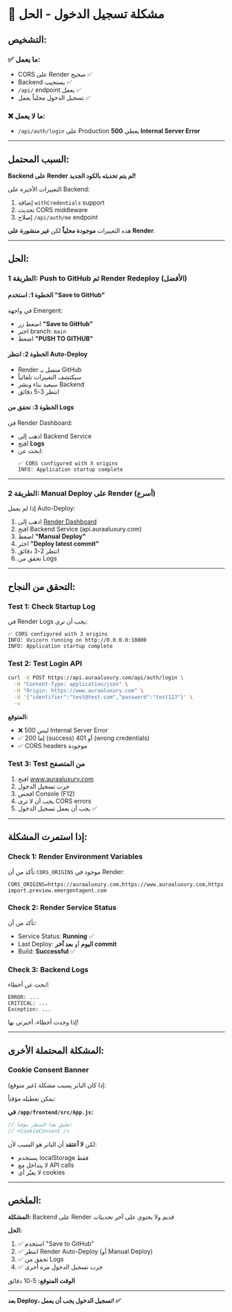 # 🚨 مشكلة تسجيل الدخول - الحل

## التشخيص:

### ✅ ما يعمل:
- CORS على Render صحيح ✅
- Backend يستجيب ✅
- `/api/` endpoint يعمل ✅
- تسجيل الدخول محلياً يعمل ✅

### ❌ ما لا يعمل:
- `/api/auth/login` على Production يعطي **500 Internal Server Error**

---

## السبب المحتمل:

**Backend على Render لم يتم تحديثه بالكود الجديد!**

التغييرات الأخيرة على Backend:
1. إضافة `withCredentials` support
2. تحديث CORS middleware
3. إصلاح `/api/auth/me` endpoint

هذه التغييرات **موجودة محلياً** لكن **غير منشورة على Render**.

---

## الحل:

### الطريقة 1: Push to GitHub ثم Render Redeploy (الأفضل)

#### الخطوة 1: استخدم "Save to GitHub"
في واجهة Emergent:
- اضغط زر **"Save to GitHub"**
- اختر branch: `main`
- اضغط **"PUSH TO GITHUB"**

#### الخطوة 2: انتظر Auto-Deploy
- Render متصل بـ GitHub
- سيكتشف التغييرات تلقائياً
- سيعيد بناء ونشر Backend
- انتظر 3-5 دقائق

#### الخطوة 3: تحقق من Logs
في Render Dashboard:
- اذهب إلى Backend Service
- افتح **Logs**
- ابحث عن:
  ```
  ✅ CORS configured with X origins
  INFO: Application startup complete
  ```

---

### الطريقة 2: Manual Deploy على Render (أسرع)

إذا لم يعمل Auto-Deploy:

1. اذهب إلى [Render Dashboard](https://dashboard.render.com)
2. افتح Backend Service (api.auraaluxury.com)
3. اضغط **"Manual Deploy"**
4. اختر **"Deploy latest commit"**
5. انتظر 2-3 دقائق
6. تحقق من Logs

---

## التحقق من النجاح:

### Test 1: Check Startup Log
في Render Logs يجب أن ترى:
```
✅ CORS configured with 3 origins
INFO: Uvicorn running on http://0.0.0.0:10000
INFO: Application startup complete
```

### Test 2: Test Login API
```bash
curl -X POST https://api.auraaluxury.com/api/auth/login \
  -H "Content-Type: application/json" \
  -H "Origin: https://www.auraaluxury.com" \
  -d '{"identifier":"test@test.com","password":"test123"}' \
  -v
```

**المتوقع:**
- ❌ ليس 500 Internal Server Error
- ✅ إما 200 (success) أو 401 (wrong credentials)
- ✅ CORS headers موجودة

### Test 3: Test من المتصفح
1. افتح www.auraaluxury.com
2. جرب تسجيل الدخول
3. افحص Console (F12)
4. يجب أن لا ترى CORS errors
5. يجب أن يعمل تسجيل الدخول ✅

---

## إذا استمرت المشكلة:

### Check 1: Render Environment Variables
تأكد من أن `CORS_ORIGINS` موجود في Render:
```
CORS_ORIGINS=https://auraaluxury.com,https://www.auraaluxury.com,https://api.auraaluxury.com,https://cjdrop-import.preview.emergentagent.com
```

### Check 2: Render Service Status
تأكد من أن:
- Service Status: **Running** ✅
- Last Deploy: **اليوم** أو **بعد آخر commit**
- Build: **Successful** ✅

### Check 3: Backend Logs
ابحث عن أخطاء:
```
ERROR: ...
CRITICAL: ...
Exception: ...
```

إذا وجدت أخطاء، أخبرني بها!

---

## المشكلة المحتملة الأخرى:

### Cookie Consent Banner
إذا كان البانر يسبب مشكلة (غير متوقع):

يمكن تعطيله مؤقتاً:

**في `/app/frontend/src/App.js`:**
```javascript
// تعليق هذا السطر مؤقتاً:
// <CookieConsent />
```

لكن **لا أعتقد** أن البانر هو السبب لأن:
- يستخدم localStorage فقط
- لا يتداخل مع API calls
- لا يغيّر أي cookies

---

## الملخص:

**المشكلة:** Backend على Render قديم ولا يحتوي على آخر تحديثات

**الحل:**
1. ✅ استخدم "Save to GitHub"
2. ✅ انتظر Render Auto-Deploy (أو Manual Deploy)
3. ✅ تحقق من Logs
4. ✅ جرب تسجيل الدخول مرة أخرى

**الوقت المتوقع:** 5-10 دقائق

---

**بعد Deploy، تسجيل الدخول يجب أن يعمل! ✅**
